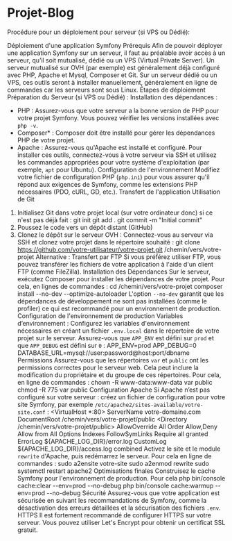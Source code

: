 # Projet-Blog 

Procédure pour un déploiement pour serveur (si VPS ou Dédié):

Déploiement d'une application Symfony
Prérequis
Afin de pouvoir déployer une application Symfony sur un serveur, il faut au préalable avoir accès à
un serveur, qu’il soit mutualisé, dédié ou un VPS (Virtual Private Server).
Un serveur mutualisé sur OVH (par exemple) est généralement déjà configuré avec PHP, Apache
et Mysql, Composer et Git. Sur un serveur dédié ou un VPS, ces outils seront à installer
manuellement, généralement en ligne de commandes car les serveurs sont sous Linux.
Étapes de déploiement
Préparation du Serveur (si VPS ou Dédié) :
Installation des dépendances :
- PHP : Assurez-vous que votre serveur a la bonne version de PHP pour votre projet Symfony.
  Vous pouvez vérifier les versions installées avec `php -v`.
- Composer* : Composer doit être installé pour gérer les dépendances PHP de votre projet.
- Apache : Assurez-vous qu'Apache est installé et configuré.
  Pour installer ces outils, connectez-vous à votre serveur via SSH et utilisez les commandes
  appropriées pour votre système d'exploitation (par exemple, `apt` pour Ubuntu).
  Configuration de l'environnement
  Modifiez votre fichier de configuration PHP (`php.ini`) pour vous assurer qu'il répond aux
  exigences de Symfony, comme les extensions PHP nécessaires (PDO, cURL, GD, etc.).
  Transfert de l'application
  Utilisation de Git
1. Initialisez Git dans votre projet local (sur votre ordinateur donc) si ce n'est pas déjà fait :
   git init
   git add .
   git commit -m "Initial commit"
2. Poussez le code vers un dépôt distant (GitHub)
3. Clonez le dépôt sur le serveur OVH :
   Connectez-vous au serveur via SSH et clonez votre projet dans le répertoire souhaité :
   git clone https://github.com/votre-utilisateur/votre-projet.git /chemin/vers/votre-projet
   Alternative : Transfert par FTP
   Si vous préférez utiliser FTP, vous pouvez transférer les fichiers de votre application à l'aide d'un
   client FTP (comme FileZilla).
   Installation des Dépendances
   Sur le serveur, exécutez Composer pour installer les dépendances de votre projet. Pour cela, en
   lignes de commandes :
   cd /chemin/vers/votre-projet
   composer install --no-dev --optimize-autoloader
   L'option `--no-dev` garantit que les dépendances de développement ne sont pas installées
   (comme le profiler) ce qui est recommandé pour un environnement de production.
   Configuration de l'environnement de production
   Variables d’environnement :
   Configurez les variables d'environnement nécessaires en créant un fichier `.env.local` dans le
   répertoire de votre projet sur le serveur. Assurez-vous que `APP_ENV` est défini sur `prod` et que
   `APP_DEBUG` est défini sur `0` :
   APP_ENV=prod
   APP_DEBUG=0
   DATABASE_URL=mysql://user:password@host:port/dbname
   Permissions
   Assurez-vous que les répertoires `var` et `public` ont les permissions correctes pour le serveur
   web. Cela peut inclure la modification du propriétaire et du groupe de ces répertoires. Pour cela,
   en ligne de commandes :
   chown -R www-data:www-data var public
   chmod -R 775 var public
   Configuration Apache
   Si Apache n’est pas configuré sur votre serveur : créez un fichier de configuration pour votre site
   Symfony, par exemple `/etc/apache2/sites-available/votre-site.conf` :
   <VirtualHost *:80>
   ServerName votre-domaine.com
   DocumentRoot /chemin/vers/votre-projet/public
   <Directory /chemin/vers/votre-projet/public>
   AllowOverride All
   Order Allow,Deny
   Allow from All
   Options Indexes FollowSymLinks
   Require all granted
   </Directory>
   ErrorLog ${APACHE_LOG_DIR}/error.log
   CustomLog ${APACHE_LOG_DIR}/access.log combined
   </VirtualHost>
   Activez le site et le module `rewrite` d'Apache, puis redémarrez le serveur. Pour cela en ligne de
   commandes :
   sudo a2ensite votre-site
   sudo a2enmod rewrite
   sudo systemctl restart apache2
   Optimisations finales
   Construisez le cache Symfony pour l'environnement de production. Pour cela
   php bin/console cache:clear --env=prod --no-debug
   php bin/console cache:warmup --env=prod --no-debug
   Sécurité
   Assurez-vous que votre application est sécurisée en suivant les recommandations de Symfony,
   comme la désactivation des erreurs détaillées et la sécurisation des fichiers `.env`.
   HTTPS
   Il est fortement recommandé de configurer HTTPS sur votre serveur. Vous pouvez utiliser Let's
   Encrypt pour obtenir un certificat SSL gratuit.